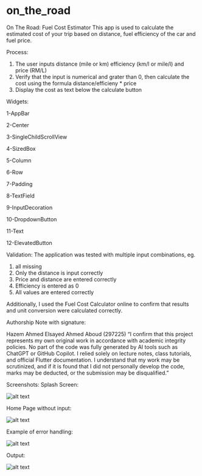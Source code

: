 # on_the_road

On The Road: Fuel Cost Estimator
This app is used to calculate the estimated cost of your trip based on distance, fuel efficiency of the car and fuel price.

Process:
1) The user inputs distance (mile or km) efficiency (km/l or mile/l) and price (RM/L)
2) Verify that the input is numerical and grater than 0, then calculate the cost using the formula distance/efficieny * price
3) Display the cost as text below the calculate button

Widgets:

1-AppBar

2-Center

3-SingleChildScrollView

4-SizedBox

5-Column

6-Row

7-Padding

8-TextField

9-InputDecoration

10-DropdownButton

11-Text

12-ElevatedButton

Validation:
The application was tested with multiple input combinations, eg.
1) all missing
2) Only the distance is input correctly
3) Price and distance are entered correctly
4) Efficiency is entered as 0
5) All values are entered correctly

Additionally, I used the Fuel Cost Calculator online to confirm that results and unit conversion were calculated correctly.

Authorship Note with signature:

Hazem Ahmed Elsayed Ahmed Aboud (297225)
“I confirm that this project represents my own original work in accordance with academic integrity policies. No part of the code was fully generated by AI tools such as ChatGPT or GitHub Copilot. I relied solely on lecture notes, class tutorials, and official Flutter documentation. I understand that my work may be scrutinized, and if it is found that I did not personally develop the code, marks may be deducted, or the submission may be disqualified.”

Screenshots:
Splash Screen:

![alt text](image-1.png)

Home Page without input:

![alt text](image-2.png)

Example of error handling:

![alt text](image-3.png)

Output:

![alt text](image-4.png)
